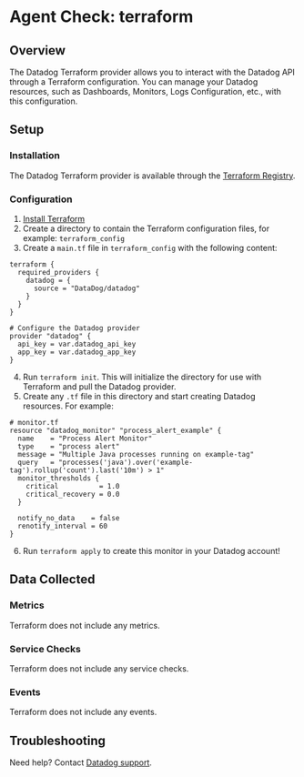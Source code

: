 # Agent Check: terraform

## Overview

The Datadog Terraform provider allows you to interact with the Datadog API through a Terraform configuration. You can manage your Datadog resources, such as Dashboards, Monitors, Logs Configuration, etc., with this configuration.

## Setup

### Installation

The Datadog Terraform provider is available through the [Terraform Registry][1].

### Configuration

1. [Install Terraform][2]
2. Create a directory to contain the Terraform configuration files, for example: `terraform_config`
3. Create a `main.tf` file in `terraform_config` with the following content:
```
terraform {
  required_providers {
    datadog = {
      source = "DataDog/datadog"
    }
  }
}

# Configure the Datadog provider
provider "datadog" {
  api_key = var.datadog_api_key
  app_key = var.datadog_app_key
}
```

4. Run `terraform init`. This will initialize the directory for use with Terraform and pull the Datadog provider.
5. Create any `.tf` file in this directory and start creating Datadog resources. For example:

```
# monitor.tf
resource "datadog_monitor" "process_alert_example" {
  name    = "Process Alert Monitor"
  type    = "process alert"
  message = "Multiple Java processes running on example-tag"
  query   = "processes('java').over('example-tag').rollup('count').last('10m') > 1"
  monitor_thresholds {
    critical          = 1.0
    critical_recovery = 0.0
  }

  notify_no_data    = false
  renotify_interval = 60
}
```

6. Run `terraform apply` to create this monitor in your Datadog account!

## Data Collected

### Metrics

Terraform does not include any metrics.

### Service Checks

Terraform does not include any service checks.

### Events

Terraform does not include any events.

## Troubleshooting

Need help? Contact [Datadog support][3].

[1]: https://registry.terraform.io/providers/DataDog/datadog/latest/docs
[2]: https://learn.hashicorp.com/tutorials/terraform/install-cli
[3]: https://docs.datadoghq.com/help/
